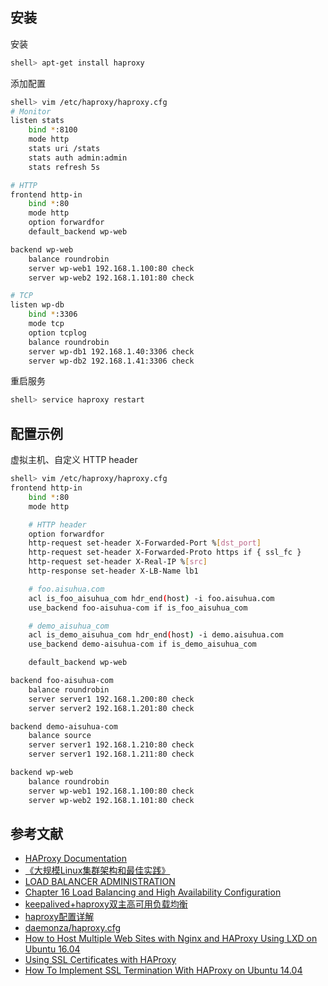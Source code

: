 ## 安装

安装

```sh
shell> apt-get install haproxy
```

添加配置

```sh
shell> vim /etc/haproxy/haproxy.cfg
# Monitor
listen stats
    bind *:8100
    mode http
    stats uri /stats
    stats auth admin:admin
    stats refresh 5s

# HTTP
frontend http-in
    bind *:80
    mode http
    option forwardfor
    default_backend wp-web

backend wp-web
    balance roundrobin
    server wp-web1 192.168.1.100:80 check
    server wp-web2 192.168.1.101:80 check

# TCP
listen wp-db
    bind *:3306
    mode tcp
    option tcplog
    balance roundrobin
    server wp-db1 192.168.1.40:3306 check
    server wp-db2 192.168.1.41:3306 check
```

重启服务

```sh
shell> service haproxy restart
```

## 配置示例

虚拟主机、自定义 HTTP header

```sh
shell> vim /etc/haproxy/haproxy.cfg
frontend http-in
    bind *:80
    mode http

    # HTTP header
    option forwardfor
    http-request set-header X-Forwarded-Port %[dst_port]
    http-request set-header X-Forwarded-Proto https if { ssl_fc }
    http-request set-header X-Real-IP %[src]
    http-response set-header X-LB-Name lb1

    # foo.aisuhua.com
    acl is_foo_aisuhua_com hdr_end(host) -i foo.aisuhua.com
    use_backend foo-aisuhua-com if is_foo_aisuhua_com

    # demo_aisuhua_com
    acl is_demo_aisuhua_com hdr_end(host) -i demo.aisuhua.com
    use_backend demo-aisuhua-com if is_demo_aisuhua_com

    default_backend wp-web

backend foo-aisuhua-com
    balance roundrobin
    server server1 192.168.1.200:80 check
    server server2 192.168.1.201:80 check

backend demo-aisuhua-com
    balance source
    server server1 192.168.1.210:80 check
    server server1 192.168.1.211:80 check

backend wp-web
    balance roundrobin
    server wp-web1 192.168.1.100:80 check
    server wp-web2 192.168.1.101:80 check
```

## 参考文献

- [HAProxy Documentation](https://cbonte.github.io/haproxy-dconv/)
- [《大规模Linux集群架构和最佳实践》](https://read.douban.com/ebook/39297083/)
- [LOAD BALANCER ADMINISTRATION](https://access.redhat.com/documentation/en-us/red_hat_enterprise_linux/7/html/load_balancer_administration/index)
- [Chapter 16 Load Balancing and High Availability Configuration](https://docs.oracle.com/cd/E37670_01/E41138/html/ol6-loadbal.html)
- [keepalived+haproxy双主高可用负载均衡](http://blog.51cto.com/nmshuishui/1405486)
- [haproxy配置详解](http://blog.51cto.com/leejia/1421882)
- [daemonza/haproxy.cfg](https://gist.github.com/daemonza/1984806)
- [How to Host Multiple Web Sites with Nginx and HAProxy Using LXD on Ubuntu 16.04](https://www.digitalocean.com/community/tutorials/how-to-host-multiple-web-sites-with-nginx-and-haproxy-using-lxd-on-ubuntu-16-04)
- [Using SSL Certificates with HAProxy](https://serversforhackers.com/c/using-ssl-certificates-with-haproxy)
- [How To Implement SSL Termination With HAProxy on Ubuntu 14.04](https://www.digitalocean.com/community/tutorials/how-to-implement-ssl-termination-with-haproxy-on-ubuntu-14-04)
